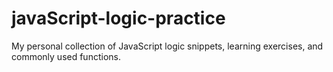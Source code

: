 # javaScript-logic-practice
My personal collection of JavaScript logic snippets, learning exercises, and commonly used functions.
